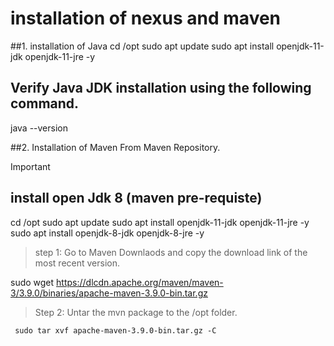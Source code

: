 # installation of nexus and maven

##1. installation of Java
   cd /opt 
   sudo apt update
   sudo apt install openjdk-11-jdk openjdk-11-jre -y
    

## Verify Java JDK installation using the following command.

  java --version

##2. Installation of  Maven  From Maven Repository.

>[!IMPORTANT]
>## install open Jdk 8 (maven pre-requiste)
 
cd /opt
   sudo apt update
   sudo apt install openjdk-11-jdk openjdk-11-jre -y
   sudo apt install openjdk-8-jdk openjdk-8-jre -y

 > step 1: Go to Maven Downlaods and copy the download link of the most recent version.

sudo wget https://dlcdn.apache.org/maven/maven-3/3.9.0/binaries/apache-maven-3.9.0-bin.tar.gz

 > Step 2: Untar the mvn package to the /opt folder.
    
     sudo tar xvf apache-maven-3.9.0-bin.tar.gz -C 


